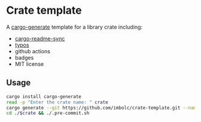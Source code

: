 Crate template
==============

A [cargo-generate][] template for a library crate including:

* [cargo-readme-sync]
* [typos]
* github actions
* badges
* MIT license

Usage
-----
```bash
cargo install cargo-generate
read -p "Enter the crate name: " crate
cargo generate --git https://github.com/imbolc/crate-template.git --name $crate
cd ./$crate && ./.pre-commit.sh
```

[cargo-generate]: https://github.com/cargo-generate/cargo-generate
[cargo-readme-sync]: https://github.com/phaazon/cargo-sync-readme
[typos]: https://github.com/crate-ci/typos 
